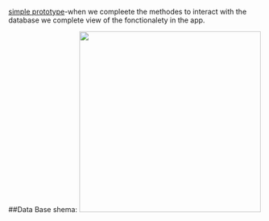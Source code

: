 [simple prototype](https://design.penpot.app/#/view/6e12068a-09a0-801a-8004-1a886c190307?page-id=6e12068a-09a0-801a-8004-1a886c190308&section=interactions&index=0&share-id=6e12068a-09a0-801a-8004-1ab167d8d365)-when we compleete the methodes to interact with the database we complete view of the fonctionalety in the app.

##Data Base shema:
<img src="https://images.app.goo.gl/zhRMHXpnsSv8qQuQA" width="360">

